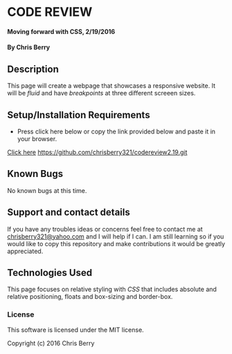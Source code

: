 #  CODE REVIEW

#### Moving forward with CSS, 2/19/2016

#### By Chris Berry

## Description

This page will create a webpage that showcases a responsive website. It will be _fluid_ and have _breakpoints_ at three different screeen sizes.

## Setup/Installation Requirements

* Press click here below or copy the link provided below and paste it in your browser.

[Click here](https://chrisberry321.github.io/codereview2.19/)
https://github.com/chrisberry321/codereview2.19.git


## Known Bugs
No known bugs at this time.

## Support and contact details

If you have any troubles ideas or concerns feel free to contact me at chrisberry321@yahoo.com and I will help if I can. I am still learning so if you would like to copy this repository and make contributions it would be greatly appreciated.  

## Technologies Used

This page focuses on relative styling with _CSS_ that includes absolute and relative positioning, floats and box-sizing and border-box.

### License

This software is licensed under the MIT license.

Copyright (c) 2016 Chris Berry
